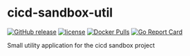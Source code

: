 # cicd-sandbox-util

[![GitHub release](https://img.shields.io/github/release/abnamrocoesd/cicd-sandbox-util.svg)]()
[![license](https://img.shields.io/github/license/abnamrocoesd/cicd-sandbox-util.svg)]()
[![Docker Pulls](https://img.shields.io/docker/pulls/abnamrocoesd/cicd-sandbox-util.svg)]()
[![Go Report Card](https://goreportcard.com/badge/abnamrocoesd/cicd-sandbox-util)](https://goreportcard.com/report/github.com/abnamrocoesd/cicd-sandbox-util)


Small utility application for the cicd sandbox project
